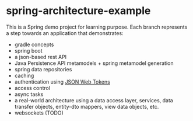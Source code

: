 # spring-architecture-example

This is a Spring demo project for learning purpose. Each branch represents a step towards an application that demonstrates:
- gradle concepts
- spring boot
- a json-based rest API
- Java Persistence API metamodels + spring metamodel generation
- spring data repositories
- caching
- authentication using [JSON Web Tokens](https://jwt.io)
- access control
- async tasks
- a real-world architecture using a data access layer, services, data transfer objects, entity-dto mappers, view data objects, etc.
- websockets (TODO)
